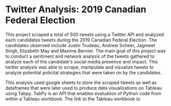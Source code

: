 # Twitter Analysis: 2019 Canadian Federal Election

This project scraped a total of 500 tweets using a Twitter API and analyzed each candidates tweets during the 2019 Canadian Federal Election.
The candidates observed include Justin Trudeau, Andrew Scheer, Jagmeet Singh, Elizabeth May and Maxime Bernier.
The main goal of this project was to conduct a sentiment and network analysis of the tweets gathered to analyze each of the candidate's social media presence and impact.
This twitter analysis was able to scrape, manipulate and visualize tweets to analyze potential policital strategies that were taken on by the candidates.

This analysis used google sheets to store the scraped tweets as well as dataframes that were later used to produce data visualizations on Tableau using Tabpy.
TabPy is an API that enables evaluation of Python code from within a Tableau workbook.
The link to the Tableau workbook is:
